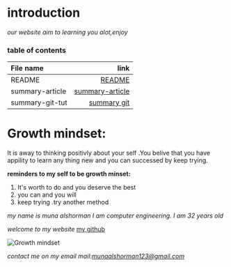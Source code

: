 
# introduction

*our website aim to learning you alot,enjoy*

### table of contents

| File name     | link                                 |
| :------------- | -------------------------------------:|
| README         | [README](README.md)                   |
| summary-article| [summary-article](summary-article.md) |
| summary-git-tut| [summary git](summary-git-tut.md)     |
# Growth mindset: 
It is away to thinking positivly about your self .You belive that you have appility to learn any thing new and you can successed by keep trying.

**reminders to my self to be growth minset:**
1. It's worth to do and you deserve the best
1. you can and you will
1. keep trying .try another method



*my name is muna alshorman I am computer engineering. I am 32 years old*

*welcome to my website*
  [my github](https://munaalshorman.github.io/learning-journal/)
  
  
 ![Growth mindset](https://singularityhub.com/wp-content/uploads/2018/11/multicolored-brain-connections_shutterstock_347864354-1068x601.jpg)
 
 
 *contact me on my email mail:munaalshorman123@gmail.com*
 
 
 









